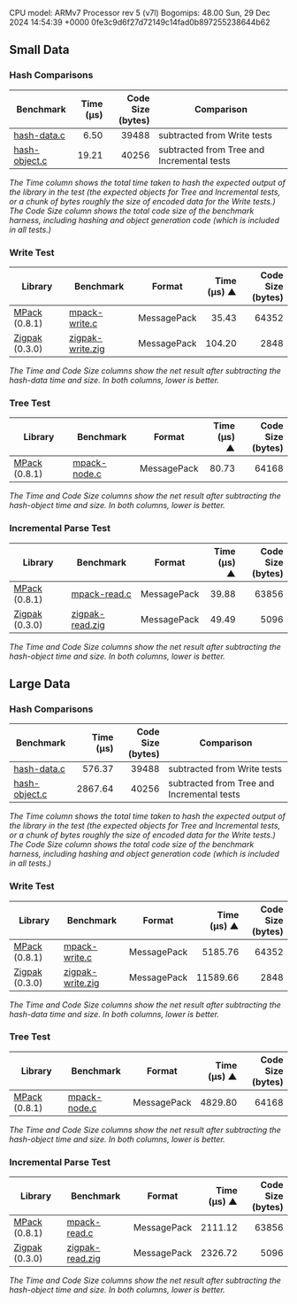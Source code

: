 
CPU model: ARMv7 Processor rev 5 (v7l)
Bogomips: 48.00
Sun, 29 Dec 2024 14:54:39 +0000
0fe3c9d6f27d72149c14fad0b897255238644b62

[mpack]: https://github.com/ludocode/mpack
[cmp]: https://github.com/camgunz/cmp
[msgpack]: https://github.com/msgpack/msgpack-c
[rapidjson]: http://rapidjson.org/
[yajl]: http://lloyd.github.io/yajl/
[libbson]: https://github.com/mongodb/libbson
[binn]: https://github.com/liteserver/binn
[jansson]: http://www.digip.org/jansson/
[json-parser-lib]: https://github.com/udp/json-parser
[json-builder-lib]: https://github.com/udp/json-builder
[ubj]: https://github.com/Steve132/ubj
[mongo-cxx]: https://github.com/mongodb/mongo-cxx-driver
[zigpak]: https://github.com/thislight/zigpak

[hash-object]: https://github.com/ludocode/schemaless-benchmarks/blob/master//root/schemaless-benchmarks/src/hash/hash-object.c
[hash-data]: https://github.com/ludocode/schemaless-benchmarks/blob/master//root/schemaless-benchmarks/src/hash/hash-data.c
[mpack-write]: https://github.com/ludocode/schemaless-benchmarks/blob/master//root/schemaless-benchmarks/src/mpack/mpack-write.c
[mpack-read]: https://github.com/ludocode/schemaless-benchmarks/blob/master//root/schemaless-benchmarks/src/mpack/mpack-read.c
[mpack-node]: https://github.com/ludocode/schemaless-benchmarks/blob/master//root/schemaless-benchmarks/src/mpack/mpack-node.c
[mpack-tracking-write]: https://github.com/ludocode/schemaless-benchmarks/blob/master//root/schemaless-benchmarks/src/mpack/mpack-write.c
[mpack-tracking-read]: https://github.com/ludocode/schemaless-benchmarks/blob/master//root/schemaless-benchmarks/src/mpack/mpack-read.c
[mpack-utf8-read]: https://github.com/ludocode/schemaless-benchmarks/blob/master//root/schemaless-benchmarks/src/mpack/mpack-read.c
[mpack-utf8-node]: https://github.com/ludocode/schemaless-benchmarks/blob/master//root/schemaless-benchmarks/src/mpack/mpack-node.c
[zigpak-read]: https://github.com/ludocode/schemaless-benchmarks/blob/master/src/zigpak/zigpak-read.zig
[zigpak-write]: https://github.com/ludocode/schemaless-benchmarks/blob/master/src/zigpak/zigpak-write.zig

## Small Data


### Hash Comparisons

| Benchmark | Time<br>(μs) | Code Size<br>(bytes) | Comparison |
|----|---:|---:|----|
| [hash-data.c][hash-data] | 6.50 | 39488 | subtracted from Write tests |
| [hash-object.c][hash-object] | 19.21 | 40256 | subtracted from Tree and Incremental tests |


_The Time column shows the total time taken to hash the expected output of the library in the test (the expected objects for Tree and Incremental tests, or a chunk of bytes roughly the size of encoded data for the Write tests.) The Code Size column shows the total code size of the benchmark harness, including hashing and object generation code (which is included in all tests.)_



### Write Test

| Library | Benchmark | Format | Time<br>(μs) ▲ | Code Size<br>(bytes) |
|----|----|----|---:|---:|
| [MPack][mpack] (0.8.1) | [mpack-write.c][mpack-write] | MessagePack | 35.43 | 64352 |
| [Zigpak][zigpak] (0.3.0) | [zigpak-write.zig][zigpak-write] | MessagePack | 104.20 | 2848 |



_The Time and Code Size columns show the net result after subtracting the hash-data time and size. In both columns, lower is better._



### Tree Test

| Library | Benchmark | Format | Time<br>(μs) ▲ | Code Size<br>(bytes) |
|----|----|----|---:|---:|
| [MPack][mpack] (0.8.1) | [mpack-node.c][mpack-node] | MessagePack | 80.73 | 64168 |



_The Time and Code Size columns show the net result after subtracting the hash-object time and size. In both columns, lower is better._



### Incremental Parse Test

| Library | Benchmark | Format | Time<br>(μs) ▲ | Code Size<br>(bytes) |
|----|----|----|---:|---:|
| [MPack][mpack] (0.8.1) | [mpack-read.c][mpack-read] | MessagePack | 39.88 | 63856 |
| [Zigpak][zigpak] (0.3.0) | [zigpak-read.zig][zigpak-read] | MessagePack | 49.49 | 5096 |



_The Time and Code Size columns show the net result after subtracting the hash-object time and size. In both columns, lower is better._


## Large Data


### Hash Comparisons

| Benchmark | Time<br>(μs) | Code Size<br>(bytes) | Comparison |
|----|---:|---:|----|
| [hash-data.c][hash-data] | 576.37 | 39488 | subtracted from Write tests |
| [hash-object.c][hash-object] | 2867.64 | 40256 | subtracted from Tree and Incremental tests |


_The Time column shows the total time taken to hash the expected output of the library in the test (the expected objects for Tree and Incremental tests, or a chunk of bytes roughly the size of encoded data for the Write tests.) The Code Size column shows the total code size of the benchmark harness, including hashing and object generation code (which is included in all tests.)_



### Write Test

| Library | Benchmark | Format | Time<br>(μs) ▲ | Code Size<br>(bytes) |
|----|----|----|---:|---:|
| [MPack][mpack] (0.8.1) | [mpack-write.c][mpack-write] | MessagePack | 5185.76 | 64352 |
| [Zigpak][zigpak] (0.3.0) | [zigpak-write.zig][zigpak-write] | MessagePack | 11589.66 | 2848 |



_The Time and Code Size columns show the net result after subtracting the hash-data time and size. In both columns, lower is better._



### Tree Test

| Library | Benchmark | Format | Time<br>(μs) ▲ | Code Size<br>(bytes) |
|----|----|----|---:|---:|
| [MPack][mpack] (0.8.1) | [mpack-node.c][mpack-node] | MessagePack | 4829.80 | 64168 |



_The Time and Code Size columns show the net result after subtracting the hash-object time and size. In both columns, lower is better._



### Incremental Parse Test

| Library | Benchmark | Format | Time<br>(μs) ▲ | Code Size<br>(bytes) |
|----|----|----|---:|---:|
| [MPack][mpack] (0.8.1) | [mpack-read.c][mpack-read] | MessagePack | 2111.12 | 63856 |
| [Zigpak][zigpak] (0.3.0) | [zigpak-read.zig][zigpak-read] | MessagePack | 2326.72 | 5096 |



_The Time and Code Size columns show the net result after subtracting the hash-object time and size. In both columns, lower is better._


